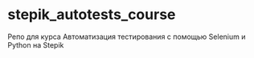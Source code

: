 # stepik_autotests_course
Репо для курса Автоматизация тестирования с помощью Selenium и Python на Stepik
